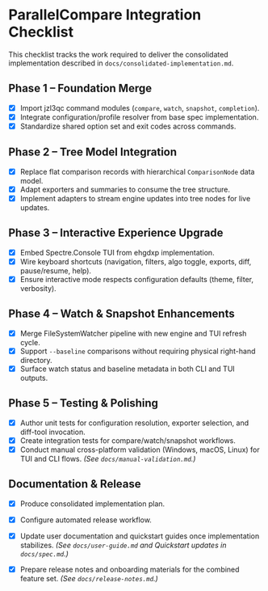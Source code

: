 # ParallelCompare Integration Checklist

This checklist tracks the work required to deliver the consolidated implementation described in `docs/consolidated-implementation.md`.

## Phase 1 – Foundation Merge
- [x] Import jzl3qc command modules (`compare`, `watch`, `snapshot`, `completion`).
- [x] Integrate configuration/profile resolver from base spec implementation.
- [x] Standardize shared option set and exit codes across commands.

## Phase 2 – Tree Model Integration
- [x] Replace flat comparison records with hierarchical `ComparisonNode` data model.
- [x] Adapt exporters and summaries to consume the tree structure.
- [x] Implement adapters to stream engine updates into tree nodes for live updates.

## Phase 3 – Interactive Experience Upgrade
- [x] Embed Spectre.Console TUI from ehgdxp implementation.
- [x] Wire keyboard shortcuts (navigation, filters, algo toggle, exports, diff, pause/resume, help).
- [x] Ensure interactive mode respects configuration defaults (theme, filter, verbosity).

## Phase 4 – Watch & Snapshot Enhancements
- [x] Merge FileSystemWatcher pipeline with new engine and TUI refresh cycle.
- [x] Support `--baseline` comparisons without requiring physical right-hand directory.
- [x] Surface watch status and baseline metadata in both CLI and TUI outputs.

## Phase 5 – Testing & Polishing
- [x] Author unit tests for configuration resolution, exporter selection, and diff-tool invocation.
- [x] Create integration tests for compare/watch/snapshot workflows.
- [x] Conduct manual cross-platform validation (Windows, macOS, Linux) for TUI and CLI flows. _(See `docs/manual-validation.md`.)_

## Documentation & Release
- [x] Produce consolidated implementation plan.
- [x] Configure automated release workflow.
- [x] Update user documentation and quickstart guides once implementation stabilizes. _(See `docs/user-guide.md` and Quickstart updates in `docs/spec.md`.)_
- [x] Prepare release notes and onboarding materials for the combined feature set. _(See `docs/release-notes.md`.)_

